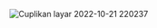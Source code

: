 
![Cuplikan layar 2022-10-21 220237](https://user-images.githubusercontent.com/96216518/197228141-6feb5e86-3218-4e72-a56a-82ad2da8bfda.png)

